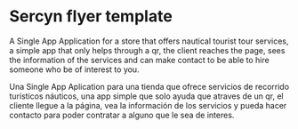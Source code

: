# Sercyn flyer template

A Single App Application for a store that offers nautical tourist tour services, a simple app that only helps through a qr, the client reaches the page, sees the information of the services and can make contact to be able to hire someone who be of interest to you.

Una Single App Aplication para una tienda que ofrece servicios de recorrido turísticos náuticos, una app simple que solo ayuda que atraves de un qr, el cliente llegue a la página, vea la información de los servicios y pueda hacer contacto para poder contratar a alguno que le sea de interes.
